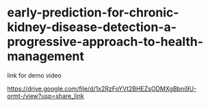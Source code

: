 # early-prediction-for-chronic-kidney-disease-detection-a-progressive-approach-to-health-management
link for demo video

https://drive.google.com/file/d/1x2RzFoYVt2BHEZsODMXgBbni9U-ormt-/view?usp=share_link
